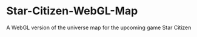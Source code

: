 Star-Citizen-WebGL-Map
======================

A WebGL version of the universe map for the upcoming game Star Citizen

